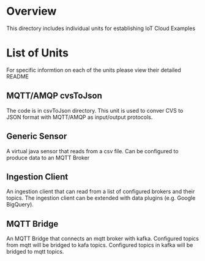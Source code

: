 # Overview
This directory includes individual units for establishing IoT Cloud Examples

# List of Units
For specific informtion on each of the units please view their detailed README

## MQTT/AMQP cvsToJson

The code is in csvToJson directory. This unit is used to conver CVS to JSON format with MQTT/AMQP as input/output protocols.

## Generic Sensor
A virtual java sensor that reads from a csv file. Can be configured to produce data to an MQTT Broker

## Ingestion Client
An ingestion client that can read from a list of configured brokers and their topics. The ingestion client can be extended with
data plugins (e.g. Google BigQuery).

## MQTT Bridge
An MQTT Bridge that connects an mqtt broker with kafka. Configured topics from mqtt will be bridged to kafa topics. Configured topics in kafka will be bridged to mqtt topics.
